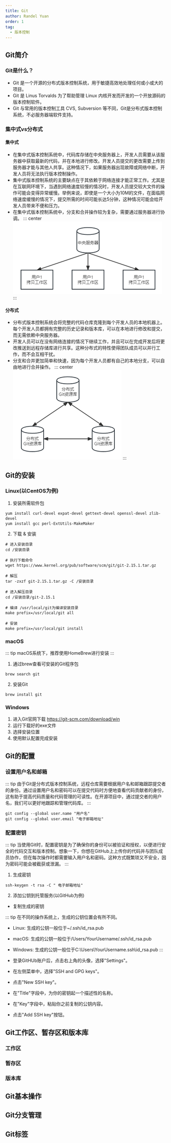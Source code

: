 ```yaml
---
title: Git
author: Randel Yuan
order: 1
tag:
  - 版本控制
---
```


 ## Git简介

  ### Git是什么？

  - Git 是一个开源的分布式版本控制系统，用于敏捷高效地处理任何或小或大的项目。
  - Git 是 Linus Torvalds 为了帮助管理 Linux 内核开发而开发的一个开放源码的版本控制软件。
  - Git 与常用的版本控制工具 CVS, Subversion 等不同，Git是分布式版本控制系统，不必服务器端软件支持。

  ### 集中式vs分布式

   #### 集中式
   - 在集中式版本控制系统中，代码库存储在中央服务器上，开发人员需要从该服务器中获取最新的代码，并在本地进行修改。开发人员提交的更改需要上传到服务器才能与其他人共享。这种情况下，如果服务器出现故障或网络中断，开发人员将无法执行版本控制操作。
   - 集中式版本控制系统的主要缺点在于其依赖于网络连接才能正常工作。尤其是在互联网环境下，当遇到网络速度较慢的情况时，开发人员提交较大文件的操作可能会变得异常缓慢。举例来说，即使是一个大小为10M的文件，在面临网络速度缓慢的情况下，提交所需的时间可能长达5分钟，这种情况可能会给开发人员带来不便和压力。
   - 在集中式版本控制系统中，分支和合并操作较为复杂，需要通过服务器进行协调。
   ::: center
   ![](img/git_centralized.png)
   :::

   #### 分布式
   - 分布式版本控制系统会将完整的代码仓库克隆到每个开发人员的本地机器上。每个开发人员都拥有完整的历史记录和版本库，可以在本地进行修改和提交，而无需依赖中央服务器。
   - 开发人员可以在没有网络连接的情况下继续工作，并且可以在完成开发后将更改推送到远程存储库进行共享。这种分布式的特性使得团队成员可以并行工作，而不会互相干扰。
   - 分支和合并更加简单和快速，因为每个开发人员都有自己的本地分支，可以自由地进行合并操作。
   ::: center
   ![](img/git_distributed.png)
   :::


 ## Git的安装

  ### Linux(以CentOS为例)

  1. 安装所需软件包
  ```
  yum install curl-devel expat-devel gettext-devel openssl-devel zlib-devel
  yum install gcc perl-ExtUtils-MakeMaker
  ```
  2. 下载 & 安装
  ```
  # 进入安装目录
  cd /安装目录

  # 执行下载命令
  wget https://www.kernel.org/pub/software/scm/git/git-2.15.1.tar.gz

  # 解压
  tar -zxzf git-2.15.1.tar.gz -C /安装目录

  # 进入解压目录
  cd /安装目录/git-2.15.1

  # 编译 /usr/local/git为编译安装目录
  make prefix=/usr/local/git all 

  # 安装
  make prefix=/usr/local/git install
  ```
  ### macOS
  ::: tip
  macOS系统下，推荐使用HomeBrew进行安装
  ::: 

  1. 通过brew查看可安装的Git程序包

  ``` :no-line-numbers 
  brew search git
  ```

  2. 安装Git

  ``` :no-line-numbers 
  brew install git
  ```

  ### Windows

  1. 进入Git官网下载 https://git-scm.com/download/win
  2. 运行下载好的exe文件
  3. 选择安装位置
  4. 使用默认配置完成安装
 
 ## Git的配置

  ### 设置用户名和邮箱

  ::: tip
  由于Git是分布式版本控制系统，远程仓库需要根据用户名和邮箱跟踪提交者的身份。通过设置用户名和密码可以在提交代码时方便地查看代码贡献者的身份，这有助于提高代码质量和代码管理的可读性。在开源项目中，通过提交者的用户名，我们可以更好地跟踪和管理代码库。
  :::

  ```
  git config --global user.name "用户名"
  git config --global user.email "电子邮箱地址"
  ```

  ### 配置密钥

  ::: tip
  当使用Git时，配置密钥是为了确保你的身份可以被验证和授权，以便进行安全的代码交互和版本控制。想象一下，你想在GitHub上上传你的代码并与团队成员协作，但在每次操作时都需要输入用户名和密码。这种方式既繁琐又不安全，因为密码可能会被截获或泄漏。
  :::

  1. 生成密钥
  ```
  ssh-keygen -t rsa -C " 电子邮箱地址" 
  ```
  2. 添加公钥到托管服务(以GitHub为例)
  - 复制生成的密钥

  ::: tip
  在不同的操作系统上，生成的公钥位置会有所不同。
  - Linux: 生成的公钥一般位于~/.ssh/id_rsa.pub
  - macOS: 生成的公钥一般位于/Users/YourUsername/.ssh/id_rsa.pub
  - Windows: 生成的公钥一般位于C:\Users\YourUsername\.ssh\id_rsa.pub
  :::

  - 登录GitHUb账户后，点击右上角的头像，选择"Settings"。
  - 在左侧菜单中，选择"SSH and GPG keys"。
  - 点击"New SSH key"。
  - 在"Title"字段中，为你的密钥起一个描述性的名称。
  - 在"Key"字段中，粘贴你之前复制的公钥内容。
  - 点击"Add SSH key"按钮。

 ## Git工作区、暂存区和版本库

  ### 工作区



  ### 暂存区

 
 
  ### 版本库


 ## Git基本操作


 ## Git分支管理
 
 ## Git标签

